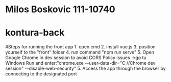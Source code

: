 # Milos Boskovic 111-10740

# kontura-back


#Steps for running the front app
	1. open cmd
	2. install vue.js
	3. position yourself to the "front" folder
	4. run command "npm run serve"
	5. Open Google Chrome in dev session to avoid CORS Policy issues 
		->go tu Windows Run and enter:"chrome.exe --user-data-dir="C://Chrome dev session" --disable-web-security"
	5. Access the app through the browser by connecting to the designated port

